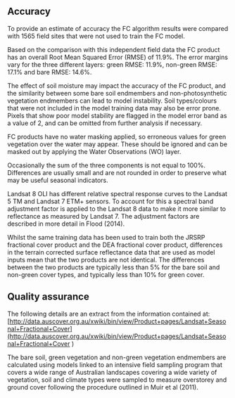 ## Accuracy

To provide an estimate of accuracy the FC algorithm results were compared with 1565 field sites that were not used to train the FC model.

Based on the comparison with this independent field data the FC product has an overall Root Mean Squared Error (RMSE) of 11.9%. The error margins vary for the three different layers: green RMSE: 11.9%, non-green RMSE: 17.1% and bare RMSE: 14.6%.

The effect of soil moisture may impact the accuracy of the FC product, and the similarity between some bare soil endmembers and non-photosynthetic vegetation endmembers can lead to model instability.  Soil types/colours that were not included in the model training data may also be error prone. Pixels that show poor model stability are flagged in the model error band as a value of 2, and can be omitted from further analysis if necessary.

FC products have no water masking applied, so erroneous values for green vegetation over the water may appear. These should be ignored and can be masked out by applying the Water Observations (WO) layer.

Occasionally the sum of the three components is not equal to 100%. Differences are usually small and are not rounded in order to preserve what may be useful seasonal indicators.

Landsat 8 OLI has different relative spectral response curves to the Landsat 5 TM and Landsat 7 ETM+ sensors. To account for this a spectral band adjustment factor is applied to the Landsat 8 data to make it more similar to reflectance as measured by Landsat 7. The adjustment factors are described in more detail in Flood (2014).

Whilst the same training data has been used to train both the JRSRP fractional cover product and the DEA fractional cover product, differences in the terrain corrected surface reflectance data that are used as model inputs mean that the two products are not identical.  The differences between the two products are typically less than 5% for the bare soil and non-green cover types, and typically less than 10% for green cover.

## Quality assurance

The following details are an extract from the information contained at: [http://data.auscover.org.au/xwiki/bin/view/Product+pages/Landsat+Seasonal+Fractional+Cover](http://data.auscover.org.au/xwiki/bin/view/Product+pages/Landsat+Seasonal+Fractional+Cover )

The bare soil, green vegetation and non-green vegetation endmembers are calculated using models linked to an intensive field sampling program that covers a wide range of Australian landscapes covering a wide variety of vegetation, soil and climate types were sampled to measure overstorey and ground cover following the procedure outlined in Muir et al (2011).

